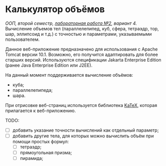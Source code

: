 # Калькулятор объёмов

*ООП, второй семестр, [лабораторная работа №2](http://www.4stud.info/java-programming/web-applications.html), вариант 4.* Вычисление объемов тел (параллелепипед, куб, сфера, тетраэдр, тор, шар, эллипсоид и т.д.) с точностью и параметрами, указываемыми пользователем.

Данное веб-приложение предназначено для использования с Apache Tomcat версии 10.1. Возможно, его получится адаптировать для более старших версий. 
Используются спецификации Jakarta Enterprise Edition (ранее Java Enterprise Edition или J2EE). 

На данный момент поддерживается вычисление объёмов:

- куба;
- параллелепипеда;
- шара.

При отрисовке веб-страниц используется библиотека [KaTeX](katex.org), которая прилагается к веб-приложению.

TODO:

- [ ] добавить указание точности вычислений как отдельный параметр;
- [ ] добавить другие тела, для которых можно вычислить объём при помощи простых формул:
  - [ ] тетраэдр;
  - [ ] прямоугольная призма;
  - [ ] пирамида;

